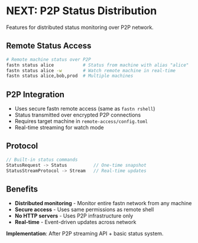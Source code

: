 # NEXT: P2P Status Distribution

Features for distributed status monitoring over P2P network.

## Remote Status Access

```bash
# Remote machine status over P2P  
fastn status alice           # Status from machine with alias "alice"
fastn status alice -w        # Watch remote machine in real-time
fastn status alice,bob,prod  # Multiple machines
```

## P2P Integration

- Uses secure fastn remote access (same as `fastn rshell`)
- Status transmitted over encrypted P2P connections
- Requires target machine in `remote-access/config.toml`
- Real-time streaming for watch mode

## Protocol

```rust
// Built-in status commands
StatusRequest -> Status          // One-time snapshot
StatusStreamProtocol -> Stream   // Real-time updates
```

## Benefits

- **Distributed monitoring** - Monitor entire fastn network from any machine
- **Secure access** - Uses same permissions as remote shell
- **No HTTP servers** - Uses P2P infrastructure only
- **Real-time** - Event-driven updates across network

**Implementation**: After P2P streaming API + basic status system.